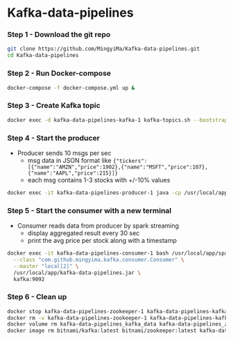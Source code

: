 # Kafka-data-pipelines
### Step 1 - Download the git repo
```bash
git clone https://github.com/MingyiMa/Kafka-data-pipelines.git
cd Kafka-data-pipelines
```
### Step 2 - Run Docker-compose
```bash
docker-compose -f docker-compose.yml up &
```
### Step 3 - Create Kafka topic
```bash
docker exec -d kafka-data-pipelines-kafka-1 kafka-topics.sh --bootstrap-server kafka:9092 --topic stock --create --partitions 3 --replication-factor 1
```
### Step 4 - Start the producer 
* Producer sends 10 msgs per sec
  * msg data in JSON format like `{"tickers":[{"name":"AMZN","price":1902},{"name":"MSFT","price":107},{"name":"AAPL","price":215}]}`
  * each msg contains 1-3 stocks with +/-10% values
```bash
docker exec -it kafka-data-pipelines-producer-1 java -cp /usr/local/app/kafka-data-pipelines.jar com.github.mingyima.kafka.producer.Producer kafka:9092
```
### Step 5 - Start the consumer with a new terminal
* Consumer reads data from producer by spark streaming
  * display aggregated result every 30 sec
  * print the avg price per stock along with a timestamp
```bash
docker exec -it kafka-data-pipelines-consumer-1 bash /usr/local/app/spark/bin/spark-submit \
  --class "com.github.mingyima.kafka.consumer.Consumer" \
  --master "local[2]" \
  /usr/local/app/kafka-data-pipelines.jar \
  kafka:9092
```
### Step 6 - Clean up
```bash
docker stop kafka-data-pipelines-zookeeper-1 kafka-data-pipelines-kafka-1 kafka-data-pipelines-producer-1 kafka-data-pipelines-consumer-1
docker rm -v kafka-data-pipelines-zookeeper-1 kafka-data-pipelines-kafka-1 kafka-data-pipelines-producer-1 kafka-data-pipelines-consumer-1
docker volume rm kafka-data-pipelines_kafka_data kafka-data-pipelines_zookeeper_data
docker image rm bitnami/kafka:latest bitnami/zookeeper:latest kafka-data-pipelines_consumer:latest kafka-data-pipelines_producer:latest
```